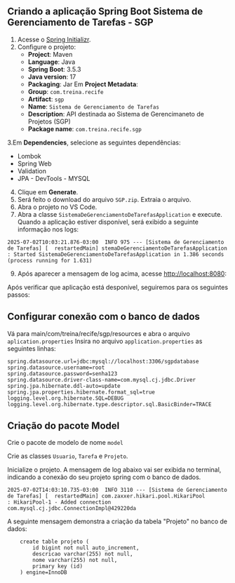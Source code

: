 

## Criando a aplicação Spring Boot Sistema de Gerenciamento de Tarefas - SGP

1. Acesse o [Spring Initializr](https://start.spring.io/).
2. Configure o projeto:
   - **Project**: Maven
   - **Language**: Java
   - **Spring Boot**: 3.5.3
   - **Java version**: 17
   - **Packaging**: Jar
    Em **Project Metadata**:
   - **Group**: `com.treina.recife`
   - **Artifact**: `sgp`
   - **Name**: `Sistema de Gerenciamento de Tarefas`
   - **Description**: API destinada ao Sistema de Gerencimaneto de Projetos (SGP)
   - **Package name**: `com.treina.recife.sgp`

3.Em **Dependencies**, selecione as seguintes dependências:
   - Lombok
   - Spring Web
   - Validation
   - JPA
    - DevTools
    - MYSQL
4. Clique em **Generate**.
5. Será feito o download do arquivo `SGP.zip`. Extraia o arquivo.
7. Abra o projeto no VS Code.
8. Abra a classe `SistemaDeGerenciamentoDeTarefasApplication` e execute.
Quando a aplicação estiver disponível, será exibido a seguinte informação nos logs:

```log
2025-07-02T10:03:21.876-03:00  INFO 975 --- [Sistema de Gerenciamento de Tarefas] [  restartedMain] stemaDeGerenciamentoDeTarefasApplication : Started SistemaDeGerenciamentoDeTarefasApplication in 1.386 seconds (process running for 1.631)
```

9. Após aparecer a mensagem de log acima, acesse [http://localhost:8080](http://localhost:8080):

Após verificar que aplicação está desponível, seguiremos para os seguintes passos:

## Configurar conexão com o banco de dados

Vá para main/com/treina/recife/sgp/resources e abra o arquivo `aplication.properties`
Insira no arquivo `application.properties` as seguintes linhas:

```properties
spring.datasource.url=jdbc:mysql://localhost:3306/sgpdatabase
spring.datasource.username=root
spring.datasource.password=senha123
spring.datasource.driver-class-name=com.mysql.cj.jdbc.Driver
spring.jpa.hibernate.ddl-auto=update
spring.jpa.properties.hibernate.format_sql=true
logging.level.org.hibernate.SQL=DEBUG
logging.level.org.hibernate.type.descriptor.sql.BasicBinder=TRACE

```

## Criação do pacote Model 

Crie o pacote de modelo de nome `model`

Crie as classes `Usuario`, `Tarefa` e `Projeto`.

Inicialize o projeto. A mensagem de log abaixo vai ser exibida no terminal, indicando a conexão do seu projeto spring com o banco de dados.

```log
2025-07-02T14:03:10.735-03:00  INFO 3110 --- [Sistema de Gerenciamento de Tarefas] [  restartedMain] com.zaxxer.hikari.pool.HikariPool        : HikariPool-1 - Added connection com.mysql.cj.jdbc.ConnectionImpl@429220da
```

A seguinte mensagem demonstra a criação da tabela "Projeto" no banco de dados:

```log
    create table projeto (
        id bigint not null auto_increment,
        descricao varchar(255) not null,
        nome varchar(255) not null,
        primary key (id)
    ) engine=InnoDB
```